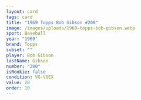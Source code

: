 ```yaml
---
layout: card
tags: card
title: "1969 Topps Bob Gibson #200"
image: /images/uploads/1969-topps-bob-gibson.webp
sport: Baseball
year: "1969"
brand: Topps
subset: ""
player: Bob Gibson
lastName: Gibson
number: "200"
isRookie: false
condition: VG-VGEX
value: 28
order: 10
---
```

